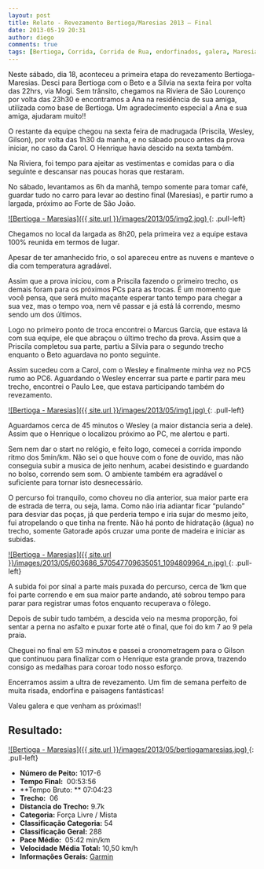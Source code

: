 ```yaml
---
layout: post
title: Relato - Revezamento Bertioga/Maresias 2013 – Final
date: 2013-05-19 20:31
author: diego
comments: true
tags: [Bertioga, Corrida, Corrida de Rua, endorfinados, galera, Maresias, revezamento]
---
```

Neste sábado, dia 18, aconteceu a primeira etapa do revezamento Bertioga-Maresias. Desci para Bertioga com o Beto e a Silvia na sexta feira por volta das 22hrs, via Mogi. Sem trânsito, chegamos na Riviera de São Lourenço por volta das 23h30 e encontramos a Ana na residência de sua amiga, utilizada como base de Bertioga. Um agradecimento especial a Ana e sua amiga, ajudaram muito!!

O restante da equipe chegou na sexta feira de madrugada (Priscila, Wesley, Gilson), por volta das 1h30 da manha, e no sábado pouco antes da prova iniciar, no caso da Carol. O Henrique havia descido na sexta também.

Na Riviera, foi tempo para ajeitar as vestimentas e comidas para o dia seguinte e descansar nas poucas horas que restaram.

No sábado, levantamos as 6h da manhã, tempo somente para tomar café, guardar tudo no carro para levar ao destino final (Maresias), e partir rumo a largada, próximo ao Forte de São João.

<a href="/images/2013/05/img2.jpg">
![Bertioga - Maresias]({{ site.url }}/images/2013/05/img2.jpg)
</a>
{: .pull-left}

Chegamos no local da largada as 8h20, pela primeira vez a equipe estava 100% reunida em termos de lugar.

Apesar de ter amanhecido frio, o sol apareceu entre as nuvens e manteve o dia com temperatura agradável.

Assim que a prova iniciou, com a Priscila fazendo o primeiro trecho, os demais foram para os próximos PCs para as trocas. É um momento que você pensa, que será muito maçante esperar tanto tempo para chegar a sua vez, mas o tempo voa, nem vê passar e já está lá correndo, mesmo sendo um dos últimos.

Logo no primeiro ponto de troca encontrei o Marcus Garcia, que estava lá com sua equipe, ele que abraçou o último trecho da prova. Assim que a Priscila completou sua parte, partiu a Silvia para o segundo trecho enquanto o Beto aguardava no ponto seguinte.

Assim sucedeu com a Carol, com o Wesley e finalmente minha vez no PC5 rumo ao PC6. Aguardando o Wesley encerrar sua parte e partir para meu trecho, encontrei o Paulo Lee, que estava participando também do revezamento.

<a href="/images/2013/05/img1.jpg">
![Bertioga - Maresias]({{ site.url }}/images/2013/05/img1.jpg)
</a>
{: .pull-left}

Aguardamos cerca de 45 minutos o Wesley (a maior distancia seria a dele). Assim que o Henrique o localizou próximo ao PC, me alertou e parti.

Sem nem dar o start no relógio, e feito logo, comecei a corrida impondo ritmo dos 5min/km. Não sei o que houve com o fone de ouvido, mas não conseguia subir a musica de jeito nenhum, acabei desistindo e guardando no bolso, correndo sem som. O ambiente também era agradável o suficiente para tornar isto desnecessário.

O percurso foi tranquilo, como choveu no dia anterior, sua maior parte era de estrada de terra, ou seja, lama. Como não iria adiantar ficar “pulando” para desviar das poças, já que perderia tempo e iria sujar do mesmo jeito, fui atropelando o que tinha na frente. Não há ponto de hidratação (água) no trecho, somente Gatorade após cruzar uma ponte de madeira e iniciar as subidas.

<a href="/images/2013/05/603686_570547709635051_1094809964_n.jpg">
![Bertioga - Maresias]({{ site.url }}/images/2013/05/603686_570547709635051_1094809964_n.jpg)
</a>
{: .pull-left}

A subida foi por sinal a parte mais puxada do percurso, cerca de 1km que foi parte correndo e em sua maior parte andando, até sobrou tempo para parar para registrar umas fotos enquanto recuperava o fôlego.

Depois de subir tudo também, a descida veio na mesma proporção, foi sentar a perna no asfalto e puxar forte até o final, que foi do km 7 ao 9 pela praia.

Cheguei no final em 53 minutos e passei a cronometragem para o Gilson que continuou para finalizar com o Henrique esta grande prova, trazendo consigo as medalhas para coroar todo nosso esforço.

Encerramos assim a ultra de revezamento. Um fim de semana perfeito de muita risada, endorfina e paisagens fantásticas!

Valeu galera e que venham as próximas!!

## Resultado:

<a href="/images/2013/05/bertiogamaresias_big.jpg">
![Bertioga - Maresias]({{ site.url }}/images/2013/05/bertiogamaresias.jpg)
</a>
{: .pull-left}

* **Número de Peito:**  1017-6
* **Tempo Final:**  00:53:56
* **Tempo Bruto: ** 07:04:23
* **Trecho:**  06
* **Distancia do Trecho:**  9.7k
* **Categoria:**  Força Livre / Mista
* **Classificação Categoria:**  54
* **Classificação Geral:**  288
* **Pace Médio:**  05:42 min/km
* **Velocidade Média Total:**  10,50 km/h
* **Informações Gerais:** <a href="http://connect.garmin.com/activity/315287690" target="_blank">Garmin</a>